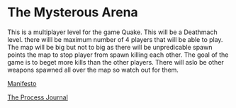 # The Mysterous Arena

This is a multiplayer level for the game Quake. This will be a Deathmach level. there willl be maximum number of 4 players that will be able to play. The map will be big but not to big as there will be unpredicable spawn points 
the map to stop player from spawn killing each other. The goal of the game is to beget more kills than the other players. There will aslo be other weapons spawned all over the map so watch out for them.

[Manifesto](https://github.com/ZetaKnight117/Quake-Level/wiki/Manifesto)

[The Process Journal](https://github.com/ZetaKnight117/Quake-Level/wiki/Process-Journal)
